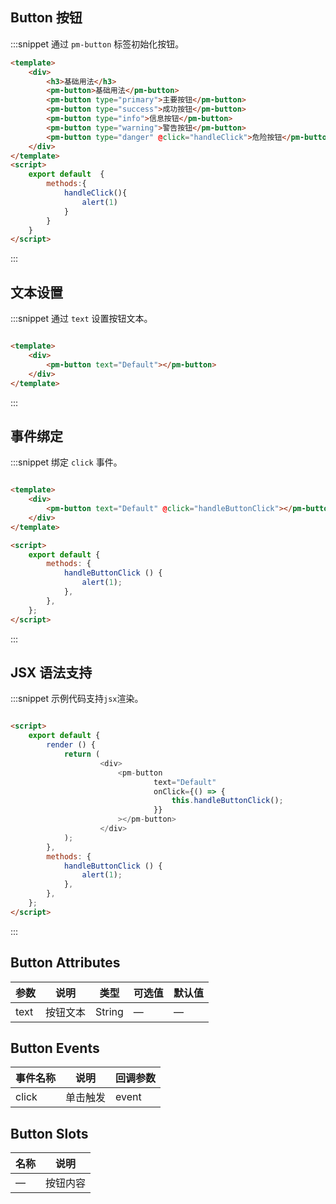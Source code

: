 ## Button 按钮
:::snippet 通过 `pm-button` 标签初始化按钮。
```html
<template>
    <div>
        <h3>基础用法</h3>
        <pm-button>基础用法</pm-button>
        <pm-button type="primary">主要按钮</pm-button>
        <pm-button type="success">成功按钮</pm-button>
        <pm-button type="info">信息按钮</pm-button>
        <pm-button type="warning">警告按钮</pm-button>
        <pm-button type="danger" @click="handleClick">危险按钮</pm-button>
    </div>
</template>
<script>
    export default  {
        methods:{
            handleClick(){
                alert(1)
            }
        }
    }
</script>
```

:::

## 文本设置

:::snippet 通过 `text` 设置按钮文本。

```html

<template>
    <div>
        <pm-button text="Default"></pm-button>
    </div>
</template>
```

:::

## 事件绑定

:::snippet 绑定 `click` 事件。

```html

<template>
    <div>
        <pm-button text="Default" @click="handleButtonClick"></pm-button>
    </div>
</template>

<script>
    export default {
        methods: {
            handleButtonClick () {
                alert(1);
            },
        },
    };
</script>
```

:::

## JSX 语法支持

:::snippet 示例代码支持`jsx`渲染。

```html

<script>
    export default {
        render () {
            return (
                    <div>
                        <pm-button
                                text="Default"
                                onClick={() => {
                                    this.handleButtonClick();
                                }}
                        ></pm-button>
                    </div>
            );
        },
        methods: {
            handleButtonClick () {
                alert(1);
            },
        },
    };
</script>
```

:::

## Button Attributes

| 参数 | 说明     | 类型   | 可选值 | 默认值 |
| ---- | -------- | ------ | ------ | ------ |
| text | 按钮文本 | String | —      | —      |

## Button Events

| 事件名称 | 说明     | 回调参数 |
| -------- | -------- | -------- |
| click    | 单击触发 | event    |

## Button Slots

| 名称 | 说明     |
| ---- | -------- |
| —    | 按钮内容 |

